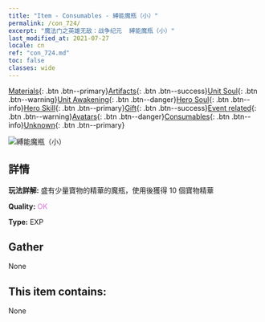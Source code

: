 ```yaml
---
title: "Item - Consumables - 縛能魔瓶（小）"
permalink: /con_724/
excerpt: "魔法门之英雄无敌：战争纪元  縛能魔瓶（小）"
last_modified_at: 2021-07-27
locale: cn
ref: "con_724.md"
toc: false
classes: wide
---
```

 [Materials](/ItemsCN/){: .btn .btn--primary}[Artifacts](/ItemsCN/Artifacts/){: .btn .btn--success}[Unit Soul](/ItemsCN/UnitSoul/){: .btn .btn--warning}[Unit Awakening](/ItemsCN/UnitAwakening/){: .btn .btn--danger}[Hero Soul](/ItemsCN/HeroSoul/){: .btn .btn--info}[Hero Skill](/ItemsCN/HeroSkill/){: .btn .btn--primary}[Gift](/ItemsCN/Gift/){: .btn .btn--success}[Event related](/ItemsCN/Events/){: .btn .btn--warning}[Avatars](/ItemsCN/Avatars/){: .btn .btn--danger}[Consumables](/ItemsCN/Consumables/){: .btn .btn--info}[Unknown](/ItemsCN/Unknown/){: .btn .btn--primary}

 ![縛能魔瓶（小）](/images/t/i_520.png)

## 詳情
 **玩法詳解:** 盛有少量寶物的精華的魔瓶，使用後獲得 10 個寶物精華

 **Quality:** <span style="color: #DA70D6">OK</span>

 **Type:** EXP

## Gather

  None

## This item contains:

  None

